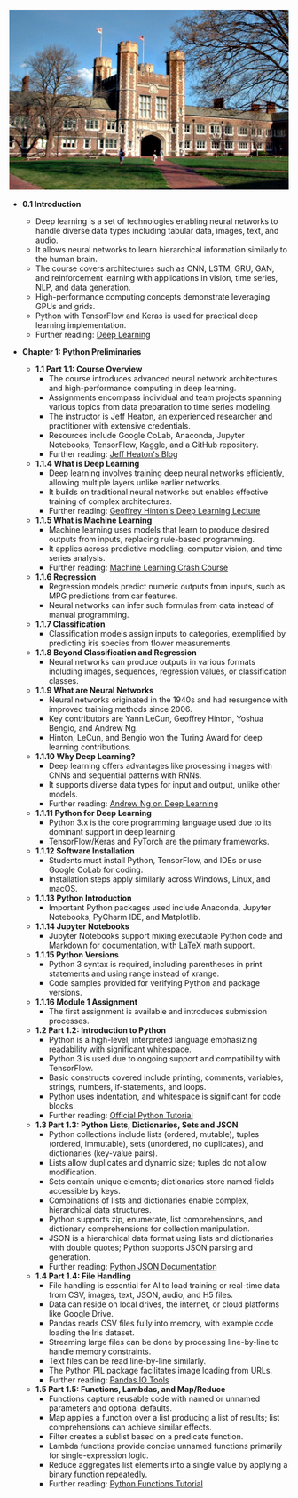 ![ADNN-ch01-python-intro](ADNN-ch01-python-intro.best.png)

- **0.1 Introduction**
  - Deep learning is a set of technologies enabling neural networks to handle diverse data types including tabular data, images, text, and audio.
  - It allows neural networks to learn hierarchical information similarly to the human brain.
  - The course covers architectures such as CNN, LSTM, GRU, GAN, and reinforcement learning with applications in vision, time series, NLP, and data generation.
  - High-performance computing concepts demonstrate leveraging GPUs and grids.
  - Python with TensorFlow and Keras is used for practical deep learning implementation.
  - Further reading: [Deep Learning](https://www.deeplearningbook.org/)

- **Chapter 1: Python Preliminaries**
  - **1.1 Part 1.1: Course Overview**
    - The course introduces advanced neural network architectures and high-performance computing in deep learning.
    - Assignments encompass individual and team projects spanning various topics from data preparation to time series modeling.
    - The instructor is Jeff Heaton, an experienced researcher and practitioner with extensive credentials.
    - Resources include Google CoLab, Anaconda, Jupyter Notebooks, TensorFlow, Kaggle, and a GitHub repository.
    - Further reading: [Jeff Heaton's Blog](https://www.heatonresearch.com/)
  - **1.1.4 What is Deep Learning**
    - Deep learning involves training deep neural networks efficiently, allowing multiple layers unlike earlier networks.
    - It builds on traditional neural networks but enables effective training of complex architectures.
    - Further reading: [Geoffrey Hinton's Deep Learning Lecture](https://www.cs.toronto.edu/~hinton/coursera_lectures.html)
  - **1.1.5 What is Machine Learning**
    - Machine learning uses models that learn to produce desired outputs from inputs, replacing rule-based programming.
    - It applies across predictive modeling, computer vision, and time series analysis.
    - Further reading: [Machine Learning Crash Course](https://developers.google.com/machine-learning/crash-course)
  - **1.1.6 Regression**
    - Regression models predict numeric outputs from inputs, such as MPG predictions from car features.
    - Neural networks can infer such formulas from data instead of manual programming.
  - **1.1.7 Classification**
    - Classification models assign inputs to categories, exemplified by predicting iris species from flower measurements.
  - **1.1.8 Beyond Classification and Regression**
    - Neural networks can produce outputs in various formats including images, sequences, regression values, or classification classes.
  - **1.1.9 What are Neural Networks**
    - Neural networks originated in the 1940s and had resurgence with improved training methods since 2006.
    - Key contributors are Yann LeCun, Geoffrey Hinton, Yoshua Bengio, and Andrew Ng.
    - Hinton, LeCun, and Bengio won the Turing Award for deep learning contributions.
  - **1.1.10 Why Deep Learning?**
    - Deep learning offers advantages like processing images with CNNs and sequential patterns with RNNs.
    - It supports diverse data types for input and output, unlike other models.
    - Further reading: [Andrew Ng on Deep Learning](https://www.deeplearning.ai/)
  - **1.1.11 Python for Deep Learning**
    - Python 3.x is the core programming language used due to its dominant support in deep learning.
    - TensorFlow/Keras and PyTorch are the primary frameworks.
  - **1.1.12 Software Installation**
    - Students must install Python, TensorFlow, and IDEs or use Google CoLab for coding.
    - Installation steps apply similarly across Windows, Linux, and macOS.
  - **1.1.13 Python Introduction**
    - Important Python packages used include Anaconda, Jupyter Notebooks, PyCharm IDE, and Matplotlib.
  - **1.1.14 Jupyter Notebooks**
    - Jupyter Notebooks support mixing executable Python code and Markdown for documentation, with LaTeX math support.
  - **1.1.15 Python Versions**
    - Python 3 syntax is required, including parentheses in print statements and using range instead of xrange.
    - Code samples provided for verifying Python and package versions.
  - **1.1.16 Module 1 Assignment**
    - The first assignment is available and introduces submission processes.
  - **1.2 Part 1.2: Introduction to Python**
    - Python is a high-level, interpreted language emphasizing readability with significant whitespace.
    - Python 3 is used due to ongoing support and compatibility with TensorFlow.
    - Basic constructs covered include printing, comments, variables, strings, numbers, if-statements, and loops.
    - Python uses indentation, and whitespace is significant for code blocks.
    - Further reading: [Official Python Tutorial](https://docs.python.org/3/tutorial/)
  - **1.3 Part 1.3: Python Lists, Dictionaries, Sets and JSON**
    - Python collections include lists (ordered, mutable), tuples (ordered, immutable), sets (unordered, no duplicates), and dictionaries (key-value pairs).
    - Lists allow duplicates and dynamic size; tuples do not allow modification.
    - Sets contain unique elements; dictionaries store named fields accessible by keys.
    - Combinations of lists and dictionaries enable complex, hierarchical data structures.
    - Python supports zip, enumerate, list comprehensions, and dictionary comprehensions for collection manipulation.
    - JSON is a hierarchical data format using lists and dictionaries with double quotes; Python supports JSON parsing and generation.
    - Further reading: [Python JSON Documentation](https://docs.python.org/3/library/json.html)
  - **1.4 Part 1.4: File Handling**
    - File handling is essential for AI to load training or real-time data from CSV, images, text, JSON, audio, and H5 files.
    - Data can reside on local drives, the internet, or cloud platforms like Google Drive.
    - Pandas reads CSV files fully into memory, with example code loading the Iris dataset.
    - Streaming large files can be done by processing line-by-line to handle memory constraints.
    - Text files can be read line-by-line similarly.
    - The Python PIL package facilitates image loading from URLs.
    - Further reading: [Pandas IO Tools](https://pandas.pydata.org/pandas-docs/stable/user_guide/io.html)
  - **1.5 Part 1.5: Functions, Lambdas, and Map/Reduce**
    - Functions capture reusable code with named or unnamed parameters and optional defaults.
    - Map applies a function over a list producing a list of results; list comprehensions can achieve similar effects.
    - Filter creates a sublist based on a predicate function.
    - Lambda functions provide concise unnamed functions primarily for single-expression logic.
    - Reduce aggregates list elements into a single value by applying a binary function repeatedly.
    - Further reading: [Python Functions Tutorial](https://realpython.com/defining-your-own-python-function/)
